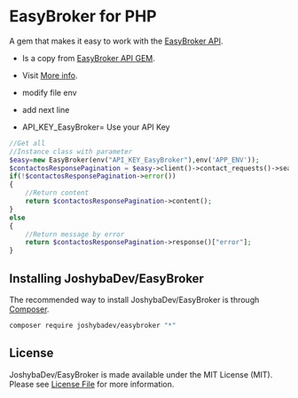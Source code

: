 # EasyBroker for PHP
A gem that makes it easy to work with the [EasyBroker API](https://api.easybroker.com/).

- Is a copy from [EasyBroker API GEM](https://github.com/easybroker/easybroker_gem).

- Visit [More info](https://ayuda.easybroker.com/article/330-api-de-easybroker-beta).

- modify file env
- add next line
- API_KEY_EasyBroker= Use your API Key

```php
//Get all 
//Instance class with parameter
$easy=new EasyBroker(env("API_KEY_EasyBroker"),env('APP_ENV'));
$contactosResponsePagination = $easy->client()->contact_requests()->search("");
if(!$contactosResponsePagination->error())
{
    //Return content
    return $contactosResponsePagination->content();
}
else
{
    //Return message by error
    return $contactosResponsePagination->response()["error"];
}

```

## Installing JoshybaDev/EasyBroker

The recommended way to install JoshybaDev/EasyBroker is through
[Composer](https://getcomposer.org/).

```bash
composer require joshybadev/easybroker "*"
```

## License

JoshybaDev/EasyBroker is made available under the MIT License (MIT). Please see [License File](LICENSE) for more information.